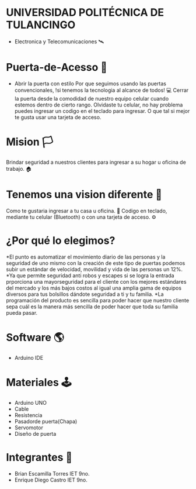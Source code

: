 # UNIVERSIDAD POLITÉCNICA DE TULANCINGO
  * Electronica y Telecomunicaciones  🛰

# Puerta-de-Acesso 🚪
 * Abrir la puerta con estilo 
Por que seguimos usando las puertas convencionales, !si tenemos la tecnologia al alcance de todos! 💻
Cerrar la puerta desde la comodidad de nuestro equipo celular cuando estemos dentro de cierto rango.
Olvidaste tu celular, no hay problema puedes ingresar un codigo en el teclado para ingresar.
O que tal si mejor te gusta usar una tarjeta de acceso.

# Mision 🏳
Brindar seguridad a nuestros clientes para ingresar a su hogar u oficina de trabajo. 🏠

# Tenemos una vision diferente 🚩
Como te gustaria ingresar a tu casa u oficina. 🕋
Codigo en teclado, mediante tu celular (Bluetooth) o con una tarjeta de acceso. ⚙

# ¿Por qué lo elegimos?
*El punto es automatizar el movimiento diario de las personas y la seguridad de uno mismo con la creación de este tipo de puertas podemos subir un estándar de velocidad, movilidad y vida de las personas un 12%.
*Ya que permite seguridad anti robos y escapes si se logra la entrada prporciona una mayorseguridad para el  cliente con los mejores estándares del mercado y los más bajos costos al igual una amplia gama de equipos diversos para tus bolsillos dándote seguridad a ti y tu familia.
*La programación del producto es sencilla para poder hacer que nuestro cliente sepa cuál es la manera más sencilla de poder hacer que toda su familia pueda pasar.

# Software 🌎
  * Arduino IDE
  
# Materiales 🕹
  * Arduino UNO
  * Cable
  * Resistencia
  * Pasadorde puerta(Chapa)
  * Servomotor
  * Diseño de puerta
  
# Integrantes 🗿
  * Brian Escamilla Torres   IET 9no.
  * Enrique Diego Castro   IET 9no.
